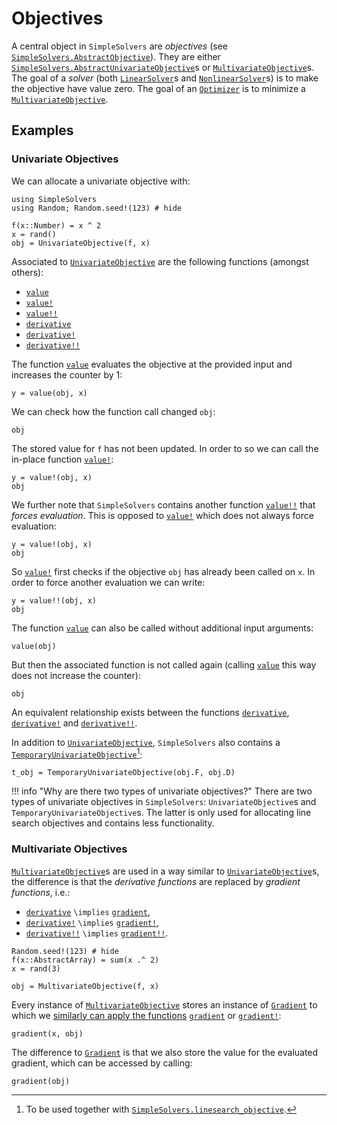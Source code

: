 # Objectives

A central object in `SimpleSolvers` are *objectives* (see [`SimpleSolvers.AbstractObjective`](@ref)). They are either [`SimpleSolvers.AbstractUnivariateObjective`](@ref)s or [`MultivariateObjective`](@ref)s. The goal of a *solver* (both [`LinearSolver`](@ref)s and [`NonlinearSolver`](@ref)s) is to make the objective have value zero. The goal of an [`Optimizer`](@ref) is to minimize a [`MultivariateObjective`](@ref).

## Examples

### Univariate Objectives

We can allocate a univariate objective with:

```@example objective
using SimpleSolvers
using Random; Random.seed!(123) # hide

f(x::Number) = x ^ 2
x = rand()
obj = UnivariateObjective(f, x)
```

Associated to [`UnivariateObjective`](@ref) are the following functions (amongst others):
- [`value`](@ref)
- [`value!`](@ref)
- [`value!!`](@ref)
- [`derivative`](@ref)
- [`derivative!`](@ref)
- [`derivative!!`](@ref)

The function [`value`](@ref) evaluates the objective at the provided input and increases the counter by 1:

```@example objective
y = value(obj, x)
```

We can check how the function call changed `obj`:

```@example objective
obj
```

The stored value for `f` has not been updated. In order to so we can call the in-place function [`value!`](@ref):

```@example objective
y = value!(obj, x)
obj
```

We further note that `SimpleSolvers` contains another function [`value!!`](@ref) that *forces evaluation*. This is opposed to [`value!`](@ref) which does not always force evaluation:

```@example objective
y = value!(obj, x)
obj
```

So [`value!`](@ref) first checks if the objective `obj` has already been called on `x`. In order to force another evaluation we can write:

```@example objective
y = value!!(obj, x)
obj
```

The function [`value`](@ref) can also be called without additional input arguments:

```@example objective
value(obj)
```

But then the associated function is not called again (calling [`value`](@ref) this way does not increase the counter):

```@example objective
obj
```

An equivalent relationship exists between the functions [`derivative`](@ref), [`derivative!`](@ref) and [`derivative!!`](@ref).

In addition to [`UnivariateObjective`](@ref), `SimpleSolvers` also contains a [`TemporaryUnivariateObjective`](@ref)[^1]:

[^1]: To be used together with [`SimpleSolvers.linesearch_objective`](@ref).

```@example objective
t_obj = TemporaryUnivariateObjective(obj.F, obj.D)
```

!!! info "Why are there two types of univariate objectives?"
    There are two types of univariate objectives in `SimpleSolvers`: `UnivariateObjective`s and `TemporaryUnivariateObjective`s. The latter is only used for allocating line search objectives and contains less functionality.

### Multivariate Objectives

[`MultivariateObjective`](@ref)s are used in a way similar to [`UnivariateObjective`](@ref)s, the difference is that the *derivative functions* are replaced by *gradient functions*, i.e.:
- [`derivative`](@ref) ``\implies`` [`gradient`](@ref),
- [`derivative!`](@ref) ``\implies`` [`gradient!`](@ref),
- [`derivative!!`](@ref) ``\implies`` [`gradient!!`](@ref).

```@example objective
Random.seed!(123) # hide
f(x::AbstractArray) = sum(x .^ 2)
x = rand(3)

obj = MultivariateObjective(f, x)
```

Every instance of [`MultivariateObjective`](@ref) stores an instance of [`Gradient`](@ref) to which we [similarly can apply the functions](@ref "Gradients") [`gradient`](@ref) or [`gradient!`](@ref):

```@example objective
gradient(x, obj)
```

The difference to [`Gradient`](@ref) is that we also store the value for the evaluated gradient, which can be accessed by calling:

```@example objective
gradient(obj)
```